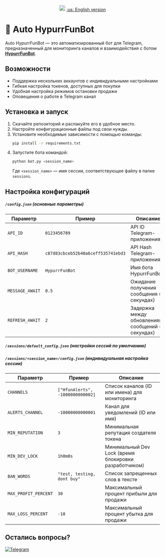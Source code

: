 <div align="center">
<img src="https://github.githubassets.com/images/icons/emoji/unicode/1f1fa-1f1f8.png" height="20" width="20"> <a href="https://github.com/ApTyp4uK1337/Auto-HypurrFunBot/blob/master/README_en.md" title="English version">:us: English version</a>
</div>

# 🐰 Auto HypurrFunBot

Auto HypurrFunBot — это автоматизированный бот для Telegram, предназначенный для мониторинга каналов и взаимодействия с ботом **[HypurrFunBot](https://t.me/HypurrFunBot)**.

## Возможности  
- Поддержка нескольких аккаунтов с индивидуальными настройками  
- Гибкая настройка токенов, доступных для покупки  
- Удобная настройка режимов остановки продажи  
- Оповещения о работе в Telegram канал

## Установка и запуск  
1. Скачайте репозиторий и распакуйте его в удобное место.  
2. Настройте конфигурационные файлы под свои нужды.  
3. Установите необходимые зависимости с помощью команды:  
   ```sh
   pip install -r requirements.txt
   ```
4. Запустите бота командой:  
   ```sh
   python bot.py <session_name>
   ```
   Где `<session_name>` — имя сессии, соответствующее файлу в папке `sessions`.  

## Настройка конфигураций  
##### `/config.json` (основные параметры)  
| Параметр        | Пример                             | Описание                                           |
|-----------------|------------------------------------|----------------------------------------------------|
| `API_ID`        | `0123456789`                       | API ID Telegram-приложения                         |
| `API_HASH`      | `c87d83cbceb52b40a6ceff535741ebd3` | API Hash Telegram-приложения                       |
| `BOT_USERNAME`  | `HypurrFunBot`                     | Имя бота HypurrFunBot                              |
| `MESSAGE_AWAIT` | `0.5`                              | Ожидание получения сообщения (в секундах)          |
| `REFRESH_AWAIT` | `2`                                | Задержка между обновлениями сообщений (в секундах) |

##### `/sessions/default_config.json` (настройки сессий по умолчанию)  
##### `/sessions/<session_name>/config.json` (индивидуальная настройка сессии)
| Параметр              | Пример                           | Описание                                                  |
|-----------------------|----------------------------------|-----------------------------------------------------------|
| `CHANNELS`            | `["HfunAlerts", -1000000000002]` | Список каналов (ID или имена) для мониторинга             |
| `ALERTS_CHANNEL`      | `-10000000000001`                | Канал для уведомлений (ID или имя)                        |
| `MIN_REPUTATION`      | `3`                              | Минимальная репутация создателя токена                    |
| `MIN_DEV_LOCK`        | `1h0m0s`                         | Минимальный Dev Lock (время блокировки разработчиком)     |
| `BAN_WORDS`           | `"test, testing, dont buy"`      | Список запрещенных слов в тексте                          |
| `MAX_PROFIT_PERCENT`  | `30`                             | Максимальный процент прибыли для продажи                  |
| `MAX_LOSS_PERCENT`    | `-10`                            | Максимальный процент убытка для продажи                   |

## Остались вопросы?
<a href="https://t.me/aptyp4uk1337"><img src="https://img.shields.io/badge/Telegram-2CA5E0?style=for-the-badge&logo=telegram&logoColor=white" title="Telegram"></a>